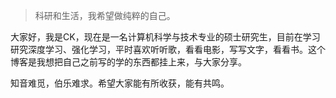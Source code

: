 > 科研和生活，我希望做纯粹的自己。

大家好，我是CK，现在是一名计算机科学与技术专业的硕士研究生，目前在学习研究深度学习、强化学习，平时喜欢听听歌，看看电影，写写文字，看看书。这个博客是我想把自己之前写的学的东西都挂上来，与大家分享。

知音难觅，伯乐难求。希望大家能有所收获，能有共鸣。

